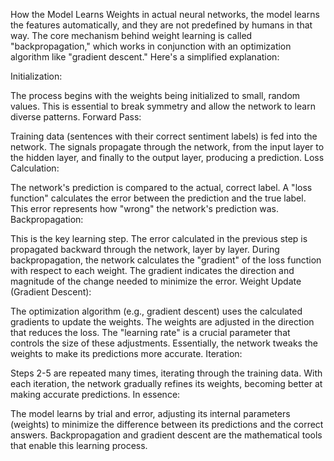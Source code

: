 How the Model Learns Weights
in actual neural networks, the model learns the features automatically, and they are not predefined by humans in that way.
The core mechanism behind weight learning is called "backpropagation," which works in conjunction with an optimization algorithm like "gradient descent." Here's a simplified explanation:

Initialization:

The process begins with the weights being initialized to small, random values. This is essential to break symmetry and allow the network to learn diverse patterns.
Forward Pass:

Training data (sentences with their correct sentiment labels) is fed into the network.
The signals propagate through the network, from the input layer to the hidden layer, and finally to the output layer, producing a prediction.
Loss Calculation:

The network's prediction is compared to the actual, correct label.
A "loss function" calculates the error between the prediction and the true label. This error represents how "wrong" the network's prediction was.
Backpropagation:

This is the key learning step. The error calculated in the previous step is propagated backward through the network, layer by layer.
During backpropagation, the network calculates the "gradient" of the loss function with respect to each weight. The gradient indicates the direction and magnitude of the change needed to minimize the error.
Weight Update (Gradient Descent):

The optimization algorithm (e.g., gradient descent) uses the calculated gradients to update the weights.
The weights are adjusted in the direction that reduces the loss. The "learning rate" is a crucial parameter that controls the size of these adjustments.
Essentially, the network tweaks the weights to make its predictions more accurate.
Iteration:

Steps 2-5 are repeated many times, iterating through the training data.
With each iteration, the network gradually refines its weights, becoming better at making accurate predictions.
In essence:

The model learns by trial and error, adjusting its internal parameters (weights) to minimize the difference between its predictions and the correct answers.
Backpropagation and gradient descent are the mathematical tools that enable this learning process.
